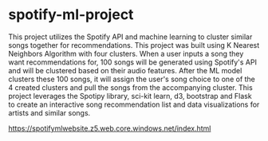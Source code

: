 # spotify-ml-project

This project utilizes the Spotify API and machine learning to cluster similar songs together for recommendations. This project was built using K Nearest Neighbors Algorithm with four clusters. When a user inputs a song they want recommendations for, 100 songs will be generated using Spotify's API and will be clustered based on their audio features. After the ML model clusters these 100 songs, it will assign the user's song choice to one of the 4 created clusters and pull the songs from the accompanying cluster. This project leverages the Spotipy library, sci-kit learn, d3, bootstrap and Flask to create an interactive song recommendation list and data visualizations for artists and similar songs. 

https://spotifymlwebsite.z5.web.core.windows.net/index.html
